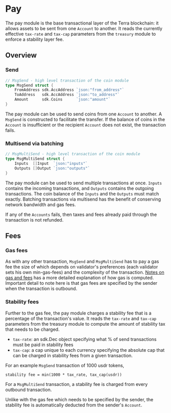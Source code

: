 # Pay

The pay module is the base transactional layer of the Terra blockchain: it allows assets to be sent from one `Account` to another. It reads the currently effective `tax-rate` and `tax-cap` parameters from the `treasury` module to enforce a stability layer fee.

## Overview

### Send

```go
// MsgSend - high level transaction of the coin module
type MsgSend struct {
    FromAddress sdk.AccAddress `json:"from_address"`
    ToAddress   sdk.AccAddress `json:"to_address"`
    Amount      sdk.Coins      `json:"amount"`
}
```

The pay module can be used to send coins from one `Account` to another. A `MsgSend` is constructed to facilitate the transfer. If the balance of coins in the `Account` is insufficient or the recipient `Account` does not exist, the transaction fails.

### Multisend via batching

```go
// MsgMultiSend - high level transaction of the coin module
type MsgMultiSend struct {
    Inputs  []Input  `json:"inputs"`
    Outputs []Output `json:"outputs"`
}
```

The pay module can be used to send multiple transactions at once. `Inputs` contains the incoming transactions, and `Outputs` contains the outgoing transactions. The coin balance of the `Inputs` and the `Outputs` must match exactly. Batching transactions via multisend has the benefit of conserving network bandwidth and gas fees.

If any of the `Accounts` fails, then taxes and fees already paid through the transaction is not refunded.

## Fees

### Gas fees

As with any other transaction, `MsgSend` and `MsgMultiSend` has to pay a gas fee the size of which depends on validator's preferences \(each validator sets his own min-gas-fees\) and the complexity of the transaction. [Notes on gas and fees](../guide/users.md#a-note-on-gas-and-fees) has a more detailed explanation of how gas is computed. Important detail to note here is that gas fees are specified by the sender when the transaction is outbound.

### Stability fees

Further to the gas fee, the pay module charges a stability fee that is a percentage of the transaction's value. It reads the `tax-rate` and `tax-cap` parameters from the treasury module to compute the amount of stability tax that needs to be charged.

* `tax-rate`: an sdk.Dec object specifying what % of send transactions must be paid in stability fees
* `tax-cap`: a cap unique to each currency specifying the absolute cap that can be charged in stability fees from a given transaction. 

For an example `MsgSend` transaction of 1000 usdr tokens,

```text
stability fee = min(1000 * tax_rate, tax_cap(usdr))
```

For a `MsgMultiSend` transaction, a stability fee is charged from every outbound transaction.

Unlike with the gas fee which needs to be specified by the sender, the stability fee is automatically deducted from the sender's `Account`.

